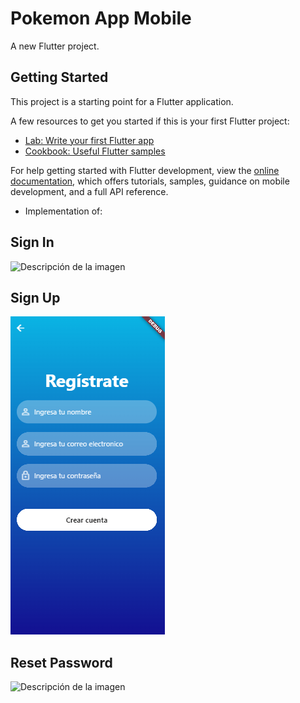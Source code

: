 # Pokemon App Mobile

A new Flutter project.

## Getting Started

This project is a starting point for a Flutter application.

A few resources to get you started if this is your first Flutter project:

- [Lab: Write your first Flutter app](https://docs.flutter.dev/get-started/codelab)
- [Cookbook: Useful Flutter samples](https://docs.flutter.dev/cookbook)

For help getting started with Flutter development, view the
[online documentation](https://docs.flutter.dev/), which offers tutorials,
samples, guidance on mobile development, and a full API reference.

- Implementation of:
## Sign In
![Descripción de la imagen](https://github.com/AnthonySimbana/Flutter-pokemonApp/blob/main/assets/images/SignIn.png)

## Sign Up
![Descripción de la imagen](https://github.com/AnthonySimbana/Flutter-pokemonApp/blob/main/assets/images/SignUp.png)

## Reset Password
![Descripción de la imagen](https://github.com/AnthonySimbana/Flutter-pokemonApp/blob/main/assets/images/ResetPassword.png)
